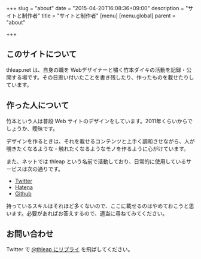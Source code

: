 +++
slug = "about"
date = "2015-04-20T16:08:36+09:00"
description = "サイトと制作者"
title = "サイトと制作者"
[menu]
  [menu.global]
      parent = "about"

+++

## このサイトについて
thleap.net は、自身の職を Webデザイナーと嘯く竹本ダイキの活動を記録・公開する場です。その日思い付いたことを書き残したり、作ったものを載せたりしています。

## 作った人について
竹本という人は普段 Web サイトのデザインをしています。2011年くらいからでしょうか、曖昧です。

デザインを作るときは、それを載せるコンテンツと上手く調和させながら、人が覗きたくなるような・触れたくなるようなモノを作るように心がけています。

また、ネットでは thleap という名前で活動しており、日常的に使用しているサービスは次の通りです。

- [Twitter](https://twitter.com/thleap)
- [Hatena](http://profile.hatena.ne.jp/thleap/)
- [Github](https://github.com/thleap)

持っているスキルはそれほど多くないので、ここに載せるのはやめておこうと思います。必要があればお答えするので、適当に尋ねてみてください。

## お問い合わせ
Twitter で [@thleap にリプライ](https://twitter.com/thleap) を飛ばしてください。
